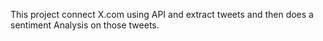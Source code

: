 This project connect X.com using API and extract tweets and then does a sentiment Analysis on those tweets.
